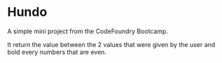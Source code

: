 # Hundo
A simple mini project from the CodeFoundry Bootcamp.

It return the value between the 2 values that were given by the user and bold every numbers that are even.

